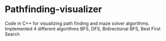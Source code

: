 # Pathfinding-visualizer
Code in C++ for visualizing path finding and maze solver algorithms. Implemented 4 different algorithms BFS, DFS, Bidirectional BFS, Best First Search
